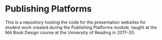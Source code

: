 # Publishing Platforms
This is a repository hosting the code for the presentation websites for student work created during the Publishing Platforms module, taught at the MA Book Design course at the University of Reading in 2017–20.

